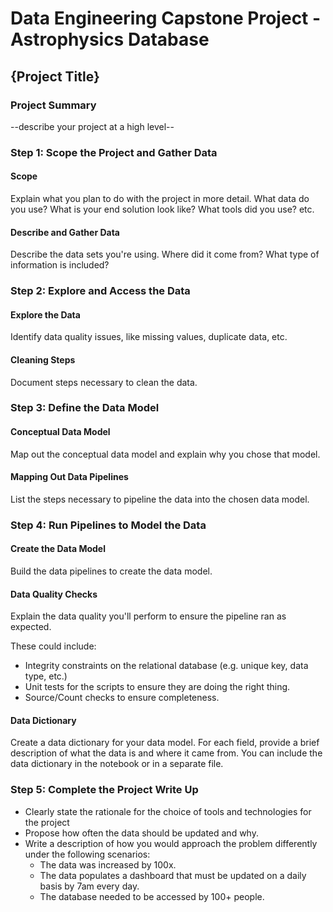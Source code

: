 # Data Engineering Capstone Project - Astrophysics Database

## {Project Title}

### Project Summary
--describe your project at a high level--

### Step 1: Scope the Project and Gather Data

#### Scope
Explain what you plan to do with the project in more detail. What data do you
use? What is your end solution look like? What tools did you use? etc.

#### Describe and Gather Data
Describe the data sets you're using. Where did it come from? What type of
information is included?

### Step 2: Explore and Access the Data

#### Explore the Data
Identify data quality issues, like missing values, duplicate data, etc.

#### Cleaning Steps
Document steps necessary to clean the data.

### Step 3: Define the Data Model

#### Conceptual Data Model
Map out the conceptual data model and explain why you chose that model.

#### Mapping Out Data Pipelines
List the steps necessary to pipeline the data into the chosen data model.

### Step 4: Run Pipelines to Model the Data

#### Create the Data Model
Build the data pipelines to create the data model.

#### Data Quality Checks
Explain the data quality you'll perform to ensure the pipeline ran as expected.

These could include:
- Integrity constraints on the relational database (e.g. unique key, data type,
  etc.)
- Unit tests for the scripts to ensure they are doing the right thing.
- Source/Count checks to ensure completeness.

#### Data Dictionary
Create a data dictionary for your data model. For each field, provide a brief
description of what the data is and where it came from. You can include the
data dictionary in the notebook or in a separate file.

### Step 5: Complete the Project Write Up
- Clearly state the rationale for the choice of tools and technologies for the
  project
- Propose how often the data should be updated and why.
- Write a description of how you would approach the problem differently under
  the following scenarios:
    - The data was increased by 100x.
    - The data populates a dashboard that must be updated on a daily basis by
      7am every day.
    - The database needed to be accessed by 100+ people.
